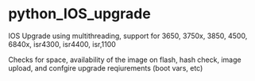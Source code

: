 # python_IOS_upgrade
IOS Upgrade using multithreading, support for 3650, 3750x, 3850, 4500, 6840x, isr4300, isr4400, isr,1100

Checks for space, availability of the image on flash, hash check, image upload, and confgire upgrade reqiurements (boot vars, etc)

